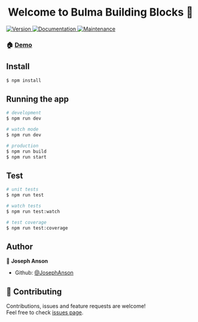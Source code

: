 <h1 align="center">Welcome to Bulma Building Blocks 👋</h1>
<p>
  <a href="https://github.com/JosephAnson/BulmaBuildingBlocks/blob/master/CHANGELOG.md">
    <img alt="Version" src="https://img.shields.io/badge/version-0.2.1-blue.svg?cacheSeconds=2592000" />
  </a>
  <a href="https://github.com/JosephAnson/BulmaBuildingBlocks#readme" target="_blank">
    <img alt="Documentation" src="https://img.shields.io/badge/documentation-yes-brightgreen.svg" />
  </a>
  <a href="https://github.com/JosephAnson/BulmaBuildingBlocks/graphs/commit-activity" target="_blank">
    <img alt="Maintenance" src="https://img.shields.io/badge/Maintained%3F-yes-green.svg" />
  </a>
</p>

### 🏠 [Demo](https://bulmabuildingblocks.herokuapp.com/)

## Install

```sh
$ npm install
```

## Running the app

```sh
# development
$ npm run dev

# watch mode
$ npm run dev

# production
$ npm run build
$ npm run start
```

## Test

```sh
# unit tests
$ npm run test

# watch tests
$ npm run test:watch

# test coverage
$ npm run test:coverage
```

## Author

👤 **Joseph Anson**

* Github: [@JosephAnson](https://github.com/JosephAnson)

## 🤝 Contributing

Contributions, issues and feature requests are welcome!<br />Feel free to check [issues page](https://github.com/JosephAnson/BulmaBuildingBlocks/issues).
